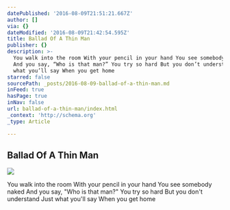 ```yaml
---
datePublished: '2016-08-09T21:51:21.667Z'
author: []
via: {}
dateModified: '2016-08-09T21:42:54.595Z'
title: Ballad Of A Thin Man
publisher: {}
description: >-
  You walk into the room With your pencil in your hand You see somebody naked
  And you say, “Who is that man?” You try so hard But you don’t understand Just
  what you’ll say When you get home
starred: false
sourcePath: _posts/2016-08-09-ballad-of-a-thin-man.md
inFeed: true
hasPage: true
inNav: false
url: ballad-of-a-thin-man/index.html
_context: 'http://schema.org'
_type: Article

---
```

## Ballad Of A Thin Man
![](https://the-grid-user-content.s3-us-west-2.amazonaws.com/866bfb0a-6ce4-4d71-b2f4-8cc7b6f2abd7.jpg)

You walk into the room With your pencil in your hand You see somebody naked And you say, "Who is that man?" You try so hard But you don't understand Just what you'll say When you get home